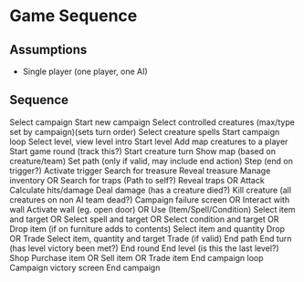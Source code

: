 # Game Sequence

## Assumptions
- Single player (one player, one AI)

## Sequence
Select campaign
Start new campaign
    Select controlled creatures (max/type set by campaign)(sets turn order)
        Select creature spells
    Start campaign loop
        Select level, view level intro
        Start level
            Add map creatures to a player
            Start game round (track this?)
                Start creature turn
                    Show map (based on creature/team)
                    Set path (only if valid, may include end action)
                        Step (end on trigger?)
                            Activate trigger
                        Search for treasure
                            Reveal treasure
                            Manage inventory
                        OR Search for traps (Path to self?)
                            Reveal traps
                        OR Attack
                            Calculate hits/damage
                            Deal damage (has a creature died?)
                                Kill creature (all creatures on non AI team dead?)
                                    Campaign failure screen
                        OR Interact with wall
                            Activate wall (eg. open door)
                        OR Use (Item/Spell/Condition)
                            Select item and target
                            OR Select spell and target
                            OR Select condition and target
                        OR Drop item (if on furniture adds to contents)
                            Select item and quantity
                            Drop
                        OR Trade
                            Select item, quantity and target
                            Trade (if valid)
                    End path
                End turn (has level victory been met?)
            End round
        End level (is this the last level?)
        Shop 
            Purchase item
            OR Sell item
            OR Trade item
    End campaign loop
    Campaign victory screen
End campaign



